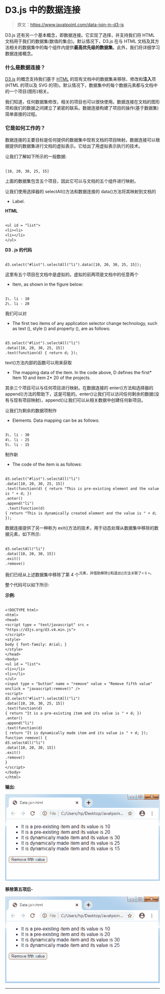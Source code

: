 # D3.js 中的数据连接

> 原文：<https://www.javatpoint.com/data-join-in-d3-js>

D3.js 还有另一个基本概念，即数据连接。它实现了选择，并支持我们将 HTML 文档用于我们的数据集(数值的集合)。默认情况下，D3.js 在与 HTML 文档及其方法相关的数据集中的每个组件内提供**最高优先级的数据集**。此外，我们将详细学习数据连接概念。

### 什么是数据连接？

[D3.js](d3-js) 的概念支持我们基于 [HTML](https://www.javatpoint.com/html-tutorial) 的现有文档中的数据集来移除、修改和**注入**项(HTML 的项以及 SVG 的项)。默认情况下，数据集中的每个数据元素都与文档中的一个项目(图形)相关。

我们知道，任何数据集修改，相关的项目也可以很快使用。数据连接在文档的图形项和我们的数据之间建立了紧密的联系。数据连接构建了项目的操作(基于数据集)简单直接的过程。

### 它是如何工作的？

数据连接的主要目标是任何提供的数据集中现有文档的项目映射。数据连接可以根据提供的数据集进行文档的虚拟表示。它给出了用虚拟表示执行的技术。

让我们了解如下所示的一般数据:

```

[10, 20, 30, 25, 15]

```

上面的数据集包含五个项目，因此它可以与文档的五个组件进行映射。

让我们使用选择器的 selectAll()方法和数据连接的 data()方法将其映射到文档的

*   Label.

**HTML**

```

<ul id = "list">
<li><li>
<li></li>
</ul>

```

**D3 . js 的代码**

```

d3.select("#list").selectAll("li").data([10, 20, 30, 25, 15]);

```

这里有五个项目在文档中是虚拟的。虚拟的前两项是文档中的任意两个

*   Item, as shown in the figure below:

```

1\. li - 10
2\. li - 20

```

我们可以对

*   The first two items of any application selector change technology, such as text (), style () and property (), are as follows:

```

d3.select("#list").selectAll("li")
.data([10, 20, 30, 25, 15])
.text(function(d) { return d; });

```

text()方法内部的函数可以用来获取

*   The mapping data of the item. In the code above, D defines the first*   Item 10 and item 2*   20 of the projects.

其余三个项目可以与任何项目进行映射。在数据连接的 enter()方法和选择器的 append()方法的帮助下，这是可能的。enter()让我们可以访问任何剩余的数据(没有与现有项目映射)，append()让我们可以从相关数据中创建任何新项目。

让我们为剩余的数据项制作

*   Elements. Data mapping can be as follows:

```

3\. li - 30
4\. li - 25
5\. li - 15

```

制作新

*   The code of the item is as follows:

```

d3.select("#list").selectAll("li")
.data([10, 20, 30, 25, 15])
.text(function(d) { return "This is pre-existing element and the value is " + d; })
.enter()
.append("li")
 .text(function(d) 
{ return "This is dynamically created element and the value is " + d; });

```

数据连接提供了另一种称为 exit()方法的技术，用于动态处理从数据集中移除的数据元素，如下所示:

```

d3.selectAll("li")
.data([10, 20, 30, 15])
.exit()
.remove()

```

我们已经从上述数据集中移除了第 4 个<sup>元素，并借助移除()和退出()方法关联了< li >。</sup>

整个代码可以如下所示:

**示例:**

```

<!DOCTYPE html>
<html>
<head>
<script type = "text/javascript" src = "https://d3js.org/d3.v4.min.js">
</script>
<style>
body { font-family: Arial; }
</style>
</head>
<body>
<ul id = "list">
<li></li>
<li></li>
</ul>
<input type = "button" name = "remove" value = "Remove fifth value" 
onclick = "javascript:remove()" />
<script>
d3.select("#list").selectAll("li")
.data([10, 20, 30, 25, 15])
.text(function(d) 
{ return "It is a pre-existing item and its value is " + d; })
.enter()
.append("li")
.text(function(d) 
{ return "It is dynamically made item and its value is " + d; });
function remove() {
d3.selectAll("li")
.data([10, 20, 30, 15])
.exit()
.remove()
}
</script>
</body>
</html>

```

**输出:**

![Data Join in D3.js](img/566c860016af036aac14cd0faf87086b.png)

**移除第五项后-**

![Data Join in D3.js](img/493e74f055dfb9a0a19ea522bbff1504.png)

* * *